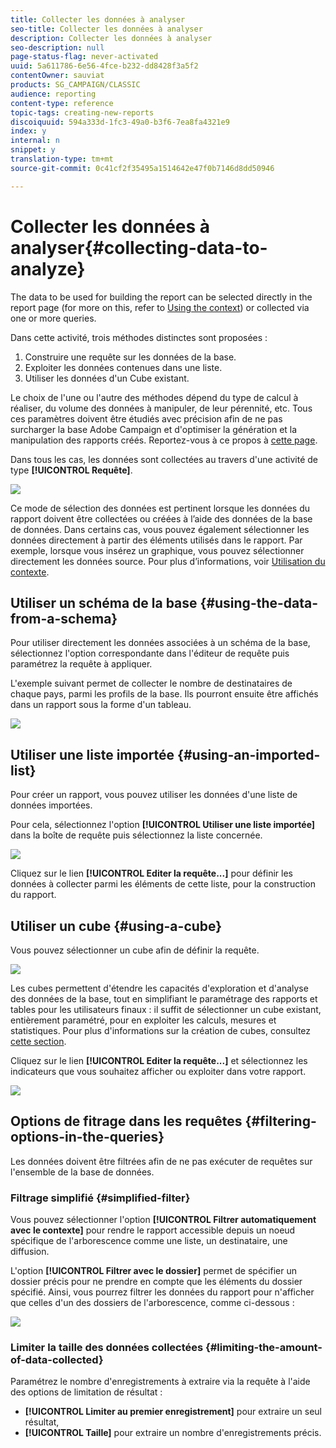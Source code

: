 ```yaml
---
title: Collecter les données à analyser
seo-title: Collecter les données à analyser
description: Collecter les données à analyser
seo-description: null
page-status-flag: never-activated
uuid: 5a611786-6e56-4fce-b232-dd8428f3a5f2
contentOwner: sauviat
products: SG_CAMPAIGN/CLASSIC
audience: reporting
content-type: reference
topic-tags: creating-new-reports
discoiquuid: 594a333d-1fc3-49a0-b3f6-7ea8fa4321e9
index: y
internal: n
snippet: y
translation-type: tm+mt
source-git-commit: 0c41cf2f35495a1514642e47f0b7146d8dd50946

---
```



# Collecter les données à analyser{#collecting-data-to-analyze}

The data to be used for building the report can be selected directly in the report page (for more on this, refer to [Using the context](../../reporting/using/using-the-context.md)) or collected via one or more queries.

Dans cette activité, trois méthodes distinctes sont proposées :

1. Construire une requête sur les données de la base.
1. Exploiter les données contenues dans une liste.
1. Utiliser les données d&#39;un Cube existant.

Le choix de l&#39;une ou l&#39;autre des méthodes dépend du type de calcul à réaliser, du volume des données à manipuler, de leur pérennité, etc. Tous ces paramètres doivent être étudiés avec précision afin de ne pas surcharger la base Adobe Campaign et d&#39;optimiser la génération et la manipulation des rapports créés. Reportez-vous à ce propos à [cette page](../../reporting/using/best-practices.md#optimizing-report-creation).

Dans tous les cas, les données sont collectées au travers d&#39;une activité de type **[!UICONTROL Requête]**.

![](assets/reporting_query_edit.png)

Ce mode de sélection des données est pertinent lorsque les données du rapport doivent être collectées ou créées à l’aide des données de la base de données. Dans certains cas, vous pouvez également sélectionner les données directement à partir des éléments utilisés dans le rapport. Par exemple, lorsque vous insérez un graphique, vous pouvez sélectionner directement les données source. Pour plus d’informations, voir [Utilisation du contexte](../../reporting/using/using-the-context.md).

## Utiliser un schéma de la base {#using-the-data-from-a-schema}

Pour utiliser directement les données associées à un schéma de la base, sélectionnez l&#39;option correspondante dans l&#39;éditeur de requête puis paramétrez la requête à appliquer.

L&#39;exemple suivant permet de collecter le nombre de destinataires de chaque pays, parmi les profils de la base. Ils pourront ensuite être affichés dans un rapport sous la forme d&#39;un tableau.

![](assets/reporting_query_from_schema.png)

## Utiliser une liste importée {#using-an-imported-list}

Pour créer un rapport, vous pouvez utiliser les données d&#39;une liste de données importées.

Pour cela, sélectionnez l&#39;option **[!UICONTROL Utiliser une liste importée]** dans la boîte de requête puis sélectionnez la liste concernée.

![](assets/reporting_query_from_list.png)

Cliquez sur le lien **[!UICONTROL Editer la requête...]** pour définir les données à collecter parmi les éléments de cette liste, pour la construction du rapport.

## Utiliser un cube {#using-a-cube}

Vous pouvez sélectionner un cube afin de définir la requête.

![](assets/reporting_query_from_cube.png)

Les cubes permettent d&#39;étendre les capacités d&#39;exploration et d&#39;analyse des données de la base, tout en simplifiant le paramétrage des rapports et tables pour les utilisateurs finaux : il suffit de sélectionner un cube existant, entièrement paramétré, pour en exploiter les calculs, mesures et statistiques. Pour plus d&#39;informations sur la création de cubes, consultez [cette section](../../reporting/using/about-cubes.md).

Cliquez sur le lien **[!UICONTROL Editer la requête...]** et sélectionnez les indicateurs que vous souhaitez afficher ou exploiter dans votre rapport.

![](assets/reporting_query_from_cube_edit_query.png)

## Options de fitrage dans les requêtes {#filtering-options-in-the-queries}

Les données doivent être filtrées afin de ne pas exécuter de requêtes sur l&#39;ensemble de la base de données.

### Filtrage simplifié {#simplified-filter}

Vous pouvez sélectionner l&#39;option **[!UICONTROL Filtrer automatiquement avec le contexte]** pour rendre le rapport accessible depuis un noeud spécifique de l&#39;arborescence comme une liste, un destinataire, une diffusion.

L&#39;option **[!UICONTROL Filtrer avec le dossier]** permet de spécifier un dossier précis pour ne prendre en compte que les éléments du dossier spécifié. Ainsi, vous pourrez filtrer les données du rapport pour n&#39;afficher que celles d&#39;un des dossiers de l&#39;arborescence, comme ci-dessous :

![](assets/reporting_control_folder.png)

### Limiter la taille des données collectées {#limiting-the-amount-of-data-collected}

Paramétrez le nombre d&#39;enregistrements à extraire via la requête à l&#39;aide des options de limitation de résultat :

* **[!UICONTROL Limiter au premier enregistrement]** pour extraire un seul résultat,
* **[!UICONTROL Taille]** pour extraire un nombre d&#39;enregistrements précis.

